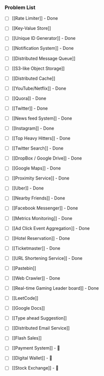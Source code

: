 ### Problem List
- [ ] [[Rate Limiter]] - Done
- [ ] [[Key-Value Store]]
- [ ] [[Unique ID Generator]] - Done 
- [ ] [[Notification System]] - Done 
- [ ] [[Distributed Message Queue]]
- [ ] [[S3-like Object Storage]]
- [ ] [[Distributed Cache]]

- [ ] [[YouTube/Netflix]] - Done
- [ ] [[Quora]] - Done 
- [ ] [[Twitter]] - Done
- [ ] [[News feed System]] - Done
- [ ] [[Instagram]] - Done
- [ ] [[Top Heavy Hitters]] - Done
- [ ] [[Twitter Search]] - Done
- [ ] [[DropBox / Google Drive]] - Done

- [ ] [[Google Maps]] - Done
- [ ] [[Proximity Service]] - Done
- [ ] [[Uber]] - Done
- [ ] [[Nearby Friends]] - Done
- [ ] [[Facebook Messenger]] - Done

- [ ] [[Metrics Monitoring]] - Done 
- [ ] [[Ad Click Event Aggregation]] - Done

- [ ] [[Hotel Reservation]] - Done
- [ ] [[Ticketmaster]] - Done

- [ ] [[URL Shortening Service]] - Done
- [ ] [[Pastebin]]

- [ ] [[Web Crawler]] - Done
- [ ] [[Real-time Gaming Leader board]] - Done
- [ ] [[LeetCode]]
- [ ] [[Google Docs]]
- [ ] [[Type ahead Suggestion]]
- [ ] [[Distributed Email Service]]
- [ ] [[Flash Sales]]

- [ ] [[Payment System]] - 🔽 
- [ ] [[Digital Wallet]] - 🔽 
- [ ] [[Stock Exchange]] - 🔽 